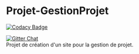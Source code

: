 # Projet-GestionProjet
[![Codacy Badge](https://api.codacy.com/project/badge/grade/2721da5093ed4faa94c2d0ecec64cfb4)](https://www.codacy.com/app/konstantin-sidorenko/Projet-GestionProjet)

[![Gitter Chat](http://img.shields.io/badge/chat-online-brightgreen.svg)](https://gitter.im/thecampagnards/Projet-GestionProjet)
<br/>
Projet de création d'un site pour la gestion de projet.
